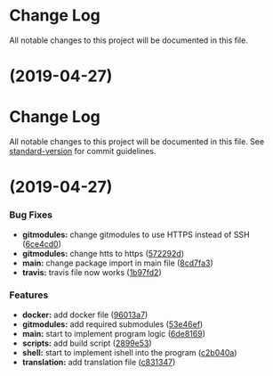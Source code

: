 # Change Log

All notable changes to this project will be documented in this file.

# [](https://github.com/TGRHavoc/gello/compare/v1.0.0...v) (2019-04-27)



# Change Log

All notable changes to this project will be documented in this file. See [standard-version](https://github.com/conventional-changelog/standard-version) for commit guidelines.

#  (2019-04-27)


### Bug Fixes

* **gitmodules:** change gitmodules to use HTTPS instead of SSH ([6ce4cd0](https://github.com/TGRHavoc/gello/commit/6ce4cd0))
* **gitmodules:** change htts to https ([572292d](https://github.com/TGRHavoc/gello/commit/572292d))
* **main:** change package import in main file ([8cd7fa3](https://github.com/TGRHavoc/gello/commit/8cd7fa3))
* **travis:** travis file now works ([1b97fd2](https://github.com/TGRHavoc/gello/commit/1b97fd2))


### Features

* **docker:** add docker file ([96013a7](https://github.com/TGRHavoc/gello/commit/96013a7))
* **gitmodules:** add required submodules ([53e46ef](https://github.com/TGRHavoc/gello/commit/53e46ef))
* **main:** start to implement program logic ([6de8169](https://github.com/TGRHavoc/gello/commit/6de8169))
* **scripts:** add build script ([2899e53](https://github.com/TGRHavoc/gello/commit/2899e53))
* **shell:** start to implement ishell into the program ([c2b040a](https://github.com/TGRHavoc/gello/commit/c2b040a))
* **translation:** add translation file ([c831347](https://github.com/TGRHavoc/gello/commit/c831347))
